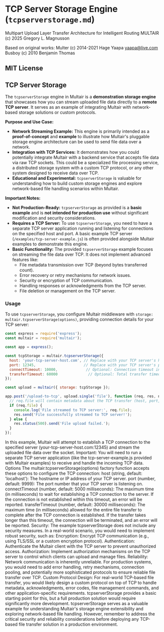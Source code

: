 # TCP Server Storage Engine (`tcpserverstorage.md`)

Multipart Upload Layer Transfer Architecture for Intelligent Routing
MULTAIR (c) 2025 Gregory L. Magnusson

Based on original works:
Multer (c) 2014-2021 Hage Yaapa <yaapa@live.com>
Busboy (c) 2010 Benjamin Thomas

MIT License
---

## TCP Server Storage

The `tcpserverStorage` engine in Multair is a **demonstration storage engine** that showcases how you can stream uploaded file data directly to a **remote TCP server**.  It serves as an example of integrating Multair with network-based storage solutions or custom protocols.

**Purpose and Use Case:**

*   **Network Streaming Example:** This engine is primarily intended as a **proof-of-concept** and **example** to illustrate how Multair's pluggable storage engine architecture can be used to send file data over a network.
*   **Integration with TCP Services:**  It demonstrates how you could potentially integrate Multair with a backend service that accepts file data via raw TCP sockets. This could be a specialized file processing service, a distributed storage system with a custom TCP protocol, or any other system designed to receive data over TCP.
*   **Educational and Experimental:** `tcpserverStorage` is valuable for understanding how to build custom storage engines and explore network-based file handling scenarios within Multair.

**Important Notes:**

*   **Not Production-Ready:**  `tcpserverStorage` as provided is a **basic example** and is **not intended for production use** without significant modification and security considerations.
*   **Requires a TCP Server:**  To use `tcpserverStorage`, you need to have a separate TCP server application running and listening for connections on the specified host and port. A basic example TCP server (`/examples/tcp-server-example.js`) is often provided alongside Multair examples to demonstrate this engine.
*   **Basic Functionality:**  The provided `tcpserverStorage` example focuses on streaming the file data over TCP. It does not implement advanced features like:
    *   File metadata transmission over TCP (beyond bytes transferred count).
    *   Error recovery or retry mechanisms for network issues.
    *   Security or encryption of TCP communication.
    *   Handling responses or acknowledgments from the TCP server.
    *   File deletion or management on the TCP server.

### Usage

To use `tcpserverStorage`, you configure Multair middleware with `storage: multair.tcpserverStorage(options)`, providing connection details for your TCP server:

```javascript
const express = require('express');
const multair = require('multair');

const app = express();

const tcpStorage = multair.tcpserverStorage({
  host: 'your-tcp-server-host.com', // Replace with your TCP server's hostname or IP
  port: 12345,                      // Replace with your TCP server's port
  connectTimeout: 10000,             // Optional: Connection timeout in milliseconds
  transferTimeout: 60000              // Optional: Total transfer timeout in milliseconds
});

const upload = multair({ storage: tcpStorage });

app.post('/upload-to-tcp', upload.single('file'), function (req, res, next) {
  // req.file will contain metadata about the TCP transfer (host, port, bytesTransferred, message)
  if (req.file) {
    console.log('File streamed to TCP server:', req.file);
    res.send('File successfully streamed to TCP server!');
  } else {
    res.status(500).send('File upload failed.');
  }
});
```

In this example, Multair will attempt to establish a TCP connection to the specified server (your-tcp-server-host.com:12345) and stream the uploaded file data over the socket.
Important: You will need to run a separate TCP server application (like the tcp-server-example.js provided with Multair examples) to receive and handle the incoming TCP data.
Options
The multair.tcpserverStorage(options) factory function accepts these options to configure the TCP connection:
host (string, default: 'localhost'):
The hostname or IP address of your TCP server.
port (number, default: 9999):
The port number that your TCP server is listening on.
connectTimeout (number, default: 5000 milliseconds):
The maximum time (in milliseconds) to wait for establishing a TCP connection to the server. If the connection is not established within this timeout, an error will be reported.
transferTimeout (number, default: 30000 milliseconds):
The maximum time (in milliseconds) allowed for the entire file transfer to complete after the TCP connection is established. If the transfer takes longer than this timeout, the connection will be terminated, and an error will be reported.
Security: The example tcpserverStorage does not include any security measures. In a real-world scenario, you would need to implement robust security, such as:
Encryption: Encrypt TCP communication (e.g., using TLS/SSL or a custom encryption protocol).
Authentication: Authenticate the Multair client with the TCP server to prevent unauthorized access.
Authorization: Implement authorization mechanisms on the TCP server to control which clients can upload and manage files.
Reliability: Network communication is inherently unreliable. For production systems, you would need to add error handling, retry mechanisms, connection pooling, and potentially more sophisticated protocols to ensure reliable file transfer over TCP.
Custom Protocol Design: For real-world TCP-based file transfer, you would likely design a custom protocol on top of TCP to handle metadata, acknowledgments, error codes, file management commands, and other application-specific requirements. tcpserverStorage provides a basic starting point for this, but a full production solution would require significantly more development.
tcpserverStorage serves as a valuable example for understanding Multair's storage engine extensibility and exploring network-based file handling. However, remember to address the critical security and reliability considerations before deploying any TCP-based file transfer solution in a production environment.
